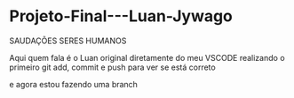 # Projeto-Final---Luan-Jywago
SAUDAÇÕES SERES HUMANOS

Aqui quem fala é o Luan original diretamente do meu VSCODE realizando o primeiro git add, commit e push para ver se está correto

e agora estou fazendo uma branch